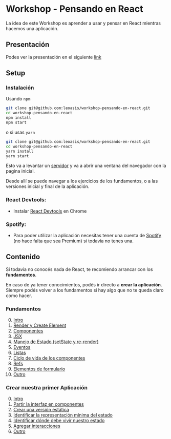 # Workshop - Pensando en React

La idea de este Workshop es aprender a usar y pensar en React mientras hacemos una aplicación.

## Presentación
Podes ver la presentación en el siguiente [link](https://slides.com/leonardogarciacrespo/pensando-en-react)

## Setup

### Instalación
Usando `npm`

```bash
git clone git@github.com:leoasis/workshop-pensando-en-react.git
cd workshop-pensando-en-react
npm install
npm start
```

o si usas `yarn`

```bash
git clone git@github.com:leoasis/workshop-pensando-en-react.git
cd workshop-pensando-en-react
yarn install
yarn start
```

Esto va a levantar un [servidor](http://localhost:3000) y va a abrir una ventana del navegador con la pagina inicial.

Desde allí se puede navegar a los ejercicios de los fundamentos, o a las versiones inicial y final de la aplicación.

### React Devtools:
* Instalar [React Devtools](https://chrome.google.com/webstore/detail/react-developer-tools/fmkadmapgofadopljbjfkapdkoienihi?hl=en) en Chrome

### Spotify:
* Para poder utilizar la aplicación necesitas tener una cuenta de [Spotify](https://www.spotify.com/ar) (no hace falta que sea Premium) si todavía no tenes una. 

## Contenido

Si todavía no conocés nada de React, te recomiendo arrancar con los **fundamentos**. 

En caso de ya tener conocimientos, podés ir directo a **crear la aplicación**. 
Siempre podés volver a los fundamentos si hay algo que no te queda claro como hacer.

### Fundamentos
0. [Intro](./docs/fundamentos/00-intro.md)
1. [Render y Create Element](./docs/fundamentos/01-render-y-create-element.md)
2. [Componentes](./docs/fundamentos/02-componentes.md)
3. [JSX](./docs/fundamentos/03-jsx.md)
4. [Manejo de Estado (setState y re-render)](./docs/fundamentos/04-set-state-y-re-render.md)
5. [Eventos](./docs/fundamentos/05-eventos.md)
6. [Listas](./docs/fundamentos/06-listas.md)
7. [Ciclo de vida de los componentes](./docs/fundamentos/07-ciclo-de-vida.md)
8. [Refs](./docs/fundamentos/08-refs.md)
9. [Elementos de formulario](./docs/fundamentos/09-elementos-de-formulario.md)
10. [Outro](./docs/fundamentos/10-outro.md)

### Crear nuestra primer Aplicación
0. [Intro](./docs/pensando-en-react/00-intro.md)
1. [Partir la interfaz en componentes](./docs/pensando-en-react/01-dividir-en-componentes.md)
2. [Crear una versión estática](./docs/pensando-en-react/02-crear-version-estatica.md)
3. [Identificar la representación mínima del estado](./docs/pensando-en-react/03-identificar-estado-minimo.md)
4. [Identificar dónde debe vivir nuestro estado](./docs/pensando-en-react/04-donde-debe-vivir-el-estado.md)
5. [Agregar interacciones](./docs/pensando-en-react/05-agregar-interacciones.md)
6. [Outro](./docs/pensando-en-react/06-outro.md)